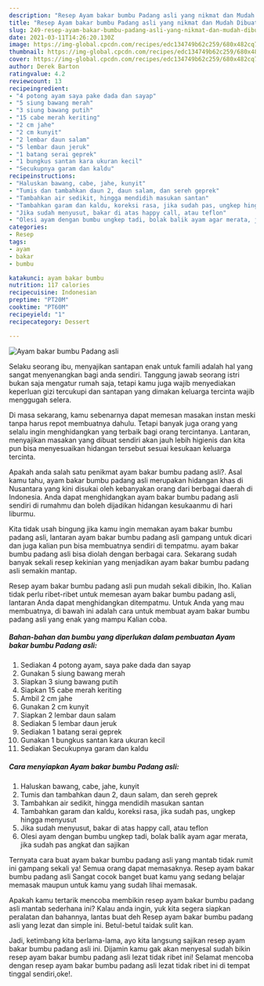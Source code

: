 ```yaml
---
description: "Resep Ayam bakar bumbu Padang asli yang nikmat dan Mudah Dibuat"
title: "Resep Ayam bakar bumbu Padang asli yang nikmat dan Mudah Dibuat"
slug: 249-resep-ayam-bakar-bumbu-padang-asli-yang-nikmat-dan-mudah-dibuat
date: 2021-03-11T14:26:20.130Z
image: https://img-global.cpcdn.com/recipes/edc134749b62c259/680x482cq70/ayam-bakar-bumbu-padang-asli-foto-resep-utama.jpg
thumbnail: https://img-global.cpcdn.com/recipes/edc134749b62c259/680x482cq70/ayam-bakar-bumbu-padang-asli-foto-resep-utama.jpg
cover: https://img-global.cpcdn.com/recipes/edc134749b62c259/680x482cq70/ayam-bakar-bumbu-padang-asli-foto-resep-utama.jpg
author: Derek Barton
ratingvalue: 4.2
reviewcount: 13
recipeingredient:
- "4 potong ayam saya pake dada dan sayap"
- "5 siung bawang merah"
- "3 siung bawang putih"
- "15 cabe merah keriting"
- "2 cm jahe"
- "2 cm kunyit"
- "2 lembar daun salam"
- "5 lembar daun jeruk"
- "1 batang serai geprek"
- "1 bungkus santan kara ukuran kecil"
- "Secukupnya garam dan kaldu"
recipeinstructions:
- "Haluskan bawang, cabe, jahe, kunyit"
- "Tumis dan tambahkan daun 2, daun salam, dan sereh geprek"
- "Tambahkan air sedikit, hingga mendidih masukan santan"
- "Tambahkan garam dan kaldu, koreksi rasa, jika sudah pas, ungkep hingga menyusut"
- "Jika sudah menyusut, bakar di atas happy call, atau teflon"
- "Olesi ayam dengan bumbu ungkep tadi, bolak balik ayam agar merata, jika sudah pas angkat dan sajikan"
categories:
- Resep
tags:
- ayam
- bakar
- bumbu

katakunci: ayam bakar bumbu 
nutrition: 117 calories
recipecuisine: Indonesian
preptime: "PT20M"
cooktime: "PT60M"
recipeyield: "1"
recipecategory: Dessert

---
```



![Ayam bakar bumbu Padang asli](https://img-global.cpcdn.com/recipes/edc134749b62c259/680x482cq70/ayam-bakar-bumbu-padang-asli-foto-resep-utama.jpg)

Selaku seorang ibu, menyajikan santapan enak untuk famili adalah hal yang sangat menyenangkan bagi anda sendiri. Tanggung jawab seorang istri bukan saja mengatur rumah saja, tetapi kamu juga wajib menyediakan keperluan gizi tercukupi dan santapan yang dimakan keluarga tercinta wajib menggugah selera.

Di masa  sekarang, kamu sebenarnya dapat memesan masakan instan meski tanpa harus repot membuatnya dahulu. Tetapi banyak juga orang yang selalu ingin menghidangkan yang terbaik bagi orang tercintanya. Lantaran, menyajikan masakan yang dibuat sendiri akan jauh lebih higienis dan kita pun bisa menyesuaikan hidangan tersebut sesuai kesukaan keluarga tercinta. 



Apakah anda salah satu penikmat ayam bakar bumbu padang asli?. Asal kamu tahu, ayam bakar bumbu padang asli merupakan hidangan khas di Nusantara yang kini disukai oleh kebanyakan orang dari berbagai daerah di Indonesia. Anda dapat menghidangkan ayam bakar bumbu padang asli sendiri di rumahmu dan boleh dijadikan hidangan kesukaanmu di hari liburmu.

Kita tidak usah bingung jika kamu ingin memakan ayam bakar bumbu padang asli, lantaran ayam bakar bumbu padang asli gampang untuk dicari dan juga kalian pun bisa membuatnya sendiri di tempatmu. ayam bakar bumbu padang asli bisa diolah dengan berbagai cara. Sekarang sudah banyak sekali resep kekinian yang menjadikan ayam bakar bumbu padang asli semakin mantap.

Resep ayam bakar bumbu padang asli pun mudah sekali dibikin, lho. Kalian tidak perlu ribet-ribet untuk memesan ayam bakar bumbu padang asli, lantaran Anda dapat menghidangkan ditempatmu. Untuk Anda yang mau membuatnya, di bawah ini adalah cara untuk membuat ayam bakar bumbu padang asli yang enak yang mampu Kalian coba.

<!--inarticleads1-->

##### Bahan-bahan dan bumbu yang diperlukan dalam pembuatan Ayam bakar bumbu Padang asli:

1. Sediakan 4 potong ayam, saya pake dada dan sayap
1. Gunakan 5 siung bawang merah
1. Siapkan 3 siung bawang putih
1. Siapkan 15 cabe merah keriting
1. Ambil 2 cm jahe
1. Gunakan 2 cm kunyit
1. Siapkan 2 lembar daun salam
1. Sediakan 5 lembar daun jeruk
1. Sediakan 1 batang serai geprek
1. Gunakan 1 bungkus santan kara ukuran kecil
1. Sediakan Secukupnya garam dan kaldu




<!--inarticleads2-->

##### Cara menyiapkan Ayam bakar bumbu Padang asli:

1. Haluskan bawang, cabe, jahe, kunyit
1. Tumis dan tambahkan daun 2, daun salam, dan sereh geprek
1. Tambahkan air sedikit, hingga mendidih masukan santan
1. Tambahkan garam dan kaldu, koreksi rasa, jika sudah pas, ungkep hingga menyusut
1. Jika sudah menyusut, bakar di atas happy call, atau teflon
1. Olesi ayam dengan bumbu ungkep tadi, bolak balik ayam agar merata, jika sudah pas angkat dan sajikan




Ternyata cara buat ayam bakar bumbu padang asli yang mantab tidak rumit ini gampang sekali ya! Semua orang dapat memasaknya. Resep ayam bakar bumbu padang asli Sangat cocok banget buat kamu yang sedang belajar memasak maupun untuk kamu yang sudah lihai memasak.

Apakah kamu tertarik mencoba membikin resep ayam bakar bumbu padang asli mantab sederhana ini? Kalau anda ingin, yuk kita segera siapkan peralatan dan bahannya, lantas buat deh Resep ayam bakar bumbu padang asli yang lezat dan simple ini. Betul-betul taidak sulit kan. 

Jadi, ketimbang kita berlama-lama, ayo kita langsung sajikan resep ayam bakar bumbu padang asli ini. Dijamin kamu gak akan menyesal sudah bikin resep ayam bakar bumbu padang asli lezat tidak ribet ini! Selamat mencoba dengan resep ayam bakar bumbu padang asli lezat tidak ribet ini di tempat tinggal sendiri,oke!.

